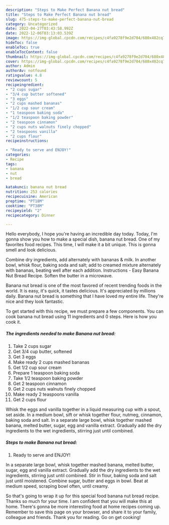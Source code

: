 ```yaml
---
description: "Steps to Make Perfect Banana nut bread"
title: "Steps to Make Perfect Banana nut bread"
slug: 475-steps-to-make-perfect-banana-nut-bread
category: Uncategorized
date: 2022-04-27T03:43:58.992Z
date: 2022-12-06T03:13:03.539Z
image: https://img-global.cpcdn.com/recipes/c4fa9278f9e2d704/680x482cq70/banana-nut-bread-recipe-main-photo.jpg
hideToc: false
enableToc: true
enableTocContent: false
thumbnail: https://img-global.cpcdn.com/recipes/c4fa9278f9e2d704/680x482cq70/banana-nut-bread-recipe-main-photo.jpg
cover: https://img-global.cpcdn.com/recipes/c4fa9278f9e2d704/680x482cq70/banana-nut-bread-recipe-main-photo.jpg
author: Admin
authorAv: notfound
ratingvalue: 4.8
reviewcount: 5
recipeingredient:
- "2 cups sugar"
- "3/4 cup butter softened"
- "3 eggs"
- "2 cups mashed bananas"
- "1/2 cup sour cream"
- "1 teaspoon baking soda"
- "1/2 teaspoon baking powder"
- "2 teaspoon cinnamon"
- "2 cups nuts walnuts finely chopped"
- "2 teaspoons vanilla"
- "2 cups flour"
recipeinstructions:

- "Ready to serve and ENJOY!"
categories:
- Recipe
tags:
- banana
- nut
- bread

katakunci: banana nut bread 
nutrition: 253 calories
recipecuisine: American
preptime: "PT18M"
cooktime: "PT38M"
recipeyield: "2"
recipecategory: Dinner

---
```



Hello everybody, I hope you're having an incredible day today. Today, I'm gonna show you how to make a special dish, banana nut bread. One of my favorites food recipes. This time, I will make it a bit unique. This is gonna smell and look delicious.

Combine dry ingredients, add alternately with bananas &amp; milk. In another bowl, whisk flour, baking soda and salt; add to creamed mixture alternately with bananas, beating well after each addition. Instructions - Easy Banana Nut Bread Recipe. Soften the butter in a microwave.

Banana nut bread is one of the most favored of recent trending foods in the world. It is easy, it's quick, it tastes delicious. It's appreciated by millions daily. Banana nut bread is something that I have loved my entire life. They're nice and they look fantastic.


To get started with this recipe, we must prepare a few components. You can cook banana nut bread using 11 ingredients and 0 steps. Here is how you cook it.

<!--inarticleads1-->

##### The ingredients needed to make Banana nut bread:

1. Take 2 cups sugar
1. Get 3/4 cup butter, softened
1. Get 3 eggs
1. Make ready 2 cups mashed bananas
1. Get 1/2 cup sour cream
1. Prepare 1 teaspoon baking soda
1. Take 1/2 teaspoon baking powder
1. Get 2 teaspoon cinnamon
1. Get 2 cups nuts walnuts finely chopped
1. Make ready 2 teaspoons vanilla
1. Get 2 cups flour


Whisk the eggs and vanilla together in a liquid measuring cup with a spout, set aside. In a medium bowl, sift or whisk together flour, nutmeg, cinnamon, baking soda and salt. In a separate large bowl, whisk together mashed banana, melted butter, sugar, egg and vanilla extract. Gradually add the dry ingredients to the wet ingredients, stirring just until combined. 

<!--inarticleads2-->

##### Steps to make Banana nut bread:


1. Ready to serve and ENJOY!

In a separate large bowl, whisk together mashed banana, melted butter, sugar, egg and vanilla extract. Gradually add the dry ingredients to the wet ingredients, stirring just until combined. Stir in flour, baking soda and salt just until moistened. Combine sugar, butter and eggs in bowl. Beat at medium speed, scraping bowl often, until creamy. 

So that's going to wrap it up for this special food banana nut bread recipe. Thanks so much for your time. I am confident that you will make this at home. There's gonna be more interesting food at home recipes coming up. Remember to save this page on your browser, and share it to your family, colleague and friends. Thank you for reading. Go on get cooking!
